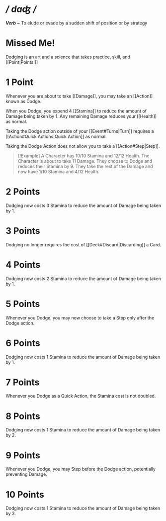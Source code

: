 # */ dɑʤ /*
***Verb*** ~ To elude or evade by a sudden shift of position or by strategy
# Missed Me!
Dodging is an art and a science that takes practice, skill, and [[Point|Points!]]
# 1 Point
Whenever you are about to take [[Damage]], you may take an [[Action]] known as Dodge.

When you Dodge, you expend 4 [[Stamina]] to reduce the amount of Damage being taken by 1. Any remaining Damage reduces your [[Health]] as normal.

Taking the Dodge action outside of your [[Event#Turns|Turn]] requires a [[Action#Quick Actions|Quick Action]] as normal.

Taking the Dodge Action does not allow you to take a [[Action#Step|Step]].
>[!Example]
>A Character has 10/10 Stamina and 12/12 Health.
>The Character is about to take 11 Damage.
>They choose to Dodge and reduces their Stamina by 9.
>They take the rest of the Damage and now have 1/10 Stamina and 4/12 Health.
# 2 Points
Dodging now costs 3 Stamina to reduce the amount of Damage being taken by 1.
# 3 Points
Dodging no longer requires the cost of [[Deck#Discard|Discarding]] a Card.
# 4 Points
Dodging now costs 2 Stamina to reduce the amount of Damage being taken by 1.
# 5 Points
Whenever you Dodge, you may now choose to take a Step only after the Dodge action.
# 6 Points
Dodging now costs 1 Stamina to reduce the amount of Damage being taken by 1.
# 7 Points
Whenever you Dodge as a Quick Action, the Stamina cost is not doubled.
# 8 Points
Dodging now costs 1 Stamina to reduce the amount of Damage being taken by 2.
# 9 Points
Whenever you Dodge, you may Step before the Dodge action, potentially preventing Damage.
# 10 Points
Dodging now costs 1 Stamina to reduce the amount of Damage being taken by 3.